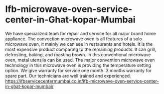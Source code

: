 # Ifb-microwave-oven-service-center-in-Ghat-kopar-Mumbai
 We have specialized team for repair and service for all major brand home appliance. The convection microwave oven is all features of a solo microwave oven, it mainly we can see in restaurants and hotels. It is the most expensive product comparing to the remaining products. It can grill, defrosting, baking, and roasting brown. In this conventional microwave oven, metal utensils can be used. The major convention microwave oven technology in this microwave oven is providing the temperature setting option. We give warranty for service one month. 3 months warranty for spare part. Our technicians are well trained and experienced. https://ifbservicecentermumbai.co.in/ifb-microwave-oven-service-center-in-ghat-kopar-mumbai/
